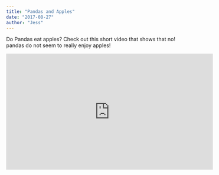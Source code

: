 ```yaml
---
title: "Pandas and Apples"
date: "2017-08-27"
author: "Jess"
---
```


Do Pandas eat apples? Check out this short video that shows that no! pandas do not
seem to really enjoy apples!

<iframe width="560" height="315" src="https://www.youtube.com/embed/4SZl1r2O_bY" frameborder="0" allowfullscreen></iframe>

